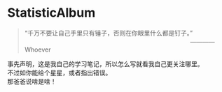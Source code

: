 # StatisticAlbum
> “千万不要让自己手里只有锤子，否则在你眼里什么都是钉子。” <br>
> 　　　　　　　　　　　　　　　　　　　　　　　　　　　———— Whoever

事先声明，这是我自己的学习笔记，所以怎么写就看我自己更关注哪里。<br>
不过如你能给个星星，或者指出错误。<br>
那爸爸说啥是啥！
